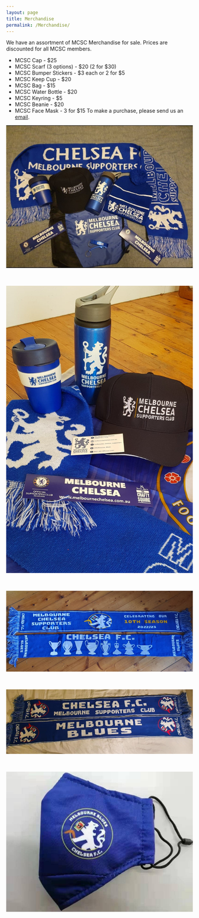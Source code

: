 ```yaml
---
layout: page
title: Merchandise
permalink: /Merchandise/
---
```


We have an assortment of MCSC Merchandise for sale. Prices are discounted for all MCSC members.

- MCSC Cap - $25
- MCSC Scarf (3 options) - $20 (2 for $30)
- MCSC Bumper Stickers - $3 each or 2 for $5
- MCSC Keep Cup - $20
- MCSC Bag - $15
- MCSC Water Bottle - $20
- MCSC Keyring - $5
- MCSC Beanie  - $20
- MCSC Face Mask - 3 for $15
To make a purchase, please send us an [email](mailto:admin@chelseafcinmelbourne.com.au).

![MerchandiseOne](/assets/merchandise1.jpg)

<br>

![MerchandiseTwo](/assets/merchandise2.jpg)

<br>

![MerchandiseThree](/assets/merchandise3.jpg)

<br>

![MerchandiseFour](/assets/merchandise4.jpg)

<br>

![MerchandiseFive](/assets/merchandise5.jpg)

